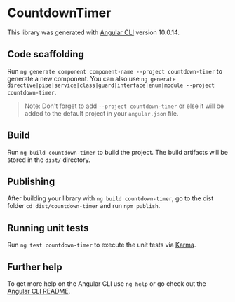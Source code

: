 # CountdownTimer

This library was generated with [Angular CLI](https://github.com/angular/angular-cli) version 10.0.14.

## Code scaffolding

Run `ng generate component component-name --project countdown-timer` to generate a new component. You can also use `ng generate directive|pipe|service|class|guard|interface|enum|module --project countdown-timer`.
> Note: Don't forget to add `--project countdown-timer` or else it will be added to the default project in your `angular.json` file. 

## Build

Run `ng build countdown-timer` to build the project. The build artifacts will be stored in the `dist/` directory.

## Publishing

After building your library with `ng build countdown-timer`, go to the dist folder `cd dist/countdown-timer` and run `npm publish`.

## Running unit tests

Run `ng test countdown-timer` to execute the unit tests via [Karma](https://karma-runner.github.io).

## Further help

To get more help on the Angular CLI use `ng help` or go check out the [Angular CLI README](https://github.com/angular/angular-cli/blob/master/README.md).
